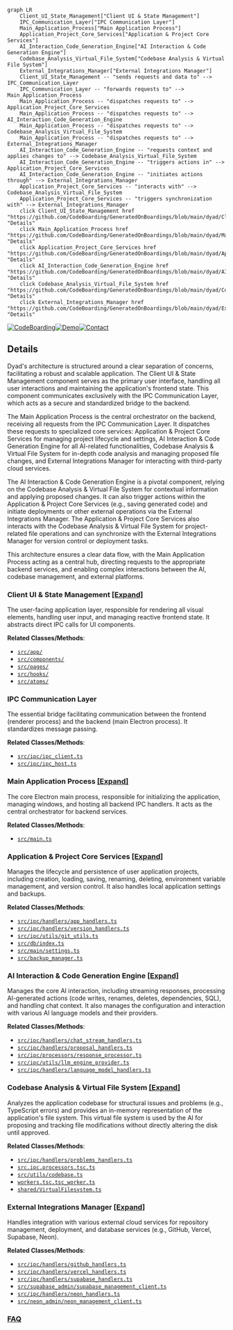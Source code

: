 ```mermaid
graph LR
    Client_UI_State_Management["Client UI & State Management"]
    IPC_Communication_Layer["IPC Communication Layer"]
    Main_Application_Process["Main Application Process"]
    Application_Project_Core_Services["Application & Project Core Services"]
    AI_Interaction_Code_Generation_Engine["AI Interaction & Code Generation Engine"]
    Codebase_Analysis_Virtual_File_System["Codebase Analysis & Virtual File System"]
    External_Integrations_Manager["External Integrations Manager"]
    Client_UI_State_Management -- "sends requests and data to" --> IPC_Communication_Layer
    IPC_Communication_Layer -- "forwards requests to" --> Main_Application_Process
    Main_Application_Process -- "dispatches requests to" --> Application_Project_Core_Services
    Main_Application_Process -- "dispatches requests to" --> AI_Interaction_Code_Generation_Engine
    Main_Application_Process -- "dispatches requests to" --> Codebase_Analysis_Virtual_File_System
    Main_Application_Process -- "dispatches requests to" --> External_Integrations_Manager
    AI_Interaction_Code_Generation_Engine -- "requests context and applies changes to" --> Codebase_Analysis_Virtual_File_System
    AI_Interaction_Code_Generation_Engine -- "triggers actions in" --> Application_Project_Core_Services
    AI_Interaction_Code_Generation_Engine -- "initiates actions through" --> External_Integrations_Manager
    Application_Project_Core_Services -- "interacts with" --> Codebase_Analysis_Virtual_File_System
    Application_Project_Core_Services -- "triggers synchronization with" --> External_Integrations_Manager
    click Client_UI_State_Management href "https://github.com/CodeBoarding/GeneratedOnBoardings/blob/main/dyad/Client_UI_State_Management.md" "Details"
    click Main_Application_Process href "https://github.com/CodeBoarding/GeneratedOnBoardings/blob/main/dyad/Main_Application_Process.md" "Details"
    click Application_Project_Core_Services href "https://github.com/CodeBoarding/GeneratedOnBoardings/blob/main/dyad/Application_Project_Core_Services.md" "Details"
    click AI_Interaction_Code_Generation_Engine href "https://github.com/CodeBoarding/GeneratedOnBoardings/blob/main/dyad/AI_Interaction_Code_Generation_Engine.md" "Details"
    click Codebase_Analysis_Virtual_File_System href "https://github.com/CodeBoarding/GeneratedOnBoardings/blob/main/dyad/Codebase_Analysis_Virtual_File_System.md" "Details"
    click External_Integrations_Manager href "https://github.com/CodeBoarding/GeneratedOnBoardings/blob/main/dyad/External_Integrations_Manager.md" "Details"
```

[![CodeBoarding](https://img.shields.io/badge/Generated%20by-CodeBoarding-9cf?style=flat-square)](https://github.com/CodeBoarding/GeneratedOnBoardings)[![Demo](https://img.shields.io/badge/Try%20our-Demo-blue?style=flat-square)](https://www.codeboarding.org/demo)[![Contact](https://img.shields.io/badge/Contact%20us%20-%20contact@codeboarding.org-lightgrey?style=flat-square)](mailto:contact@codeboarding.org)

## Details

Dyad's architecture is structured around a clear separation of concerns, facilitating a robust and scalable application. The Client UI & State Management component serves as the primary user interface, handling all user interactions and maintaining the application's frontend state. This component communicates exclusively with the IPC Communication Layer, which acts as a secure and standardized bridge to the backend.

The Main Application Process is the central orchestrator on the backend, receiving all requests from the IPC Communication Layer. It dispatches these requests to specialized core services: Application & Project Core Services for managing project lifecycle and settings, AI Interaction & Code Generation Engine for all AI-related functionalities, Codebase Analysis & Virtual File System for in-depth code analysis and managing proposed file changes, and External Integrations Manager for interacting with third-party cloud services.

The AI Interaction & Code Generation Engine is a pivotal component, relying on the Codebase Analysis & Virtual File System for contextual information and applying proposed changes. It can also trigger actions within the Application & Project Core Services (e.g., saving generated code) and initiate deployments or other external operations via the External Integrations Manager. The Application & Project Core Services also interacts with the Codebase Analysis & Virtual File System for project-related file operations and can synchronize with the External Integrations Manager for version control or deployment tasks.

This architecture ensures a clear data flow, with the Main Application Process acting as a central hub, directing requests to the appropriate backend services, and enabling complex interactions between the AI, codebase management, and external platforms.

### Client UI & State Management [[Expand]](./Client_UI_State_Management.md)
The user-facing application layer, responsible for rendering all visual elements, handling user input, and managing reactive frontend state. It abstracts direct IPC calls for UI components.


**Related Classes/Methods**:

- <a href="https://github.com/dyad-sh/dyad/blob/main/src/app/" target="_blank" rel="noopener noreferrer">`src/app/`</a>
- <a href="https://github.com/dyad-sh/dyad/blob/main/src/components/" target="_blank" rel="noopener noreferrer">`src/components/`</a>
- <a href="https://github.com/dyad-sh/dyad/blob/main/src/pages/" target="_blank" rel="noopener noreferrer">`src/pages/`</a>
- <a href="https://github.com/dyad-sh/dyad/blob/main/src/hooks/" target="_blank" rel="noopener noreferrer">`src/hooks/`</a>
- <a href="https://github.com/dyad-sh/dyad/blob/main/src/atoms/" target="_blank" rel="noopener noreferrer">`src/atoms/`</a>


### IPC Communication Layer
The essential bridge facilitating communication between the frontend (renderer process) and the backend (main Electron process). It standardizes message passing.


**Related Classes/Methods**:

- <a href="https://github.com/dyad-sh/dyad/blob/main/src/ipc/ipc_client.ts" target="_blank" rel="noopener noreferrer">`src/ipc/ipc_client.ts`</a>
- <a href="https://github.com/dyad-sh/dyad/blob/main/src/ipc/ipc_host.ts" target="_blank" rel="noopener noreferrer">`src/ipc/ipc_host.ts`</a>


### Main Application Process [[Expand]](./Main_Application_Process.md)
The core Electron main process, responsible for initializing the application, managing windows, and hosting all backend IPC handlers. It acts as the central orchestrator for backend services.


**Related Classes/Methods**:

- <a href="https://github.com/dyad-sh/dyad/blob/main/src/main.ts" target="_blank" rel="noopener noreferrer">`src/main.ts`</a>


### Application & Project Core Services [[Expand]](./Application_Project_Core_Services.md)
Manages the lifecycle and persistence of user application projects, including creation, loading, saving, renaming, deleting, environment variable management, and version control. It also handles local application settings and backups.


**Related Classes/Methods**:

- <a href="https://github.com/dyad-sh/dyad/blob/main/src/ipc/handlers/app_handlers.ts" target="_blank" rel="noopener noreferrer">`src/ipc/handlers/app_handlers.ts`</a>
- <a href="https://github.com/dyad-sh/dyad/blob/main/src/ipc/handlers/version_handlers.ts" target="_blank" rel="noopener noreferrer">`src/ipc/handlers/version_handlers.ts`</a>
- <a href="https://github.com/dyad-sh/dyad/blob/main/src/ipc/utils/git_utils.ts" target="_blank" rel="noopener noreferrer">`src/ipc/utils/git_utils.ts`</a>
- <a href="https://github.com/dyad-sh/dyad/blob/main/src/db/index.ts" target="_blank" rel="noopener noreferrer">`src/db/index.ts`</a>
- <a href="https://github.com/dyad-sh/dyad/blob/main/src/main/settings.ts" target="_blank" rel="noopener noreferrer">`src/main/settings.ts`</a>
- <a href="https://github.com/dyad-sh/dyad/blob/main/src/backup_manager.ts" target="_blank" rel="noopener noreferrer">`src/backup_manager.ts`</a>


### AI Interaction & Code Generation Engine [[Expand]](./AI_Interaction_Code_Generation_Engine.md)
Manages the core AI interaction, including streaming responses, processing AI-generated actions (code writes, renames, deletes, dependencies, SQL), and handling chat context. It also manages the configuration and interaction with various AI language models and their providers.


**Related Classes/Methods**:

- <a href="https://github.com/dyad-sh/dyad/blob/main/src/ipc/handlers/chat_stream_handlers.ts" target="_blank" rel="noopener noreferrer">`src/ipc/handlers/chat_stream_handlers.ts`</a>
- <a href="https://github.com/dyad-sh/dyad/blob/main/src/ipc/handlers/proposal_handlers.ts" target="_blank" rel="noopener noreferrer">`src/ipc/handlers/proposal_handlers.ts`</a>
- <a href="https://github.com/dyad-sh/dyad/blob/main/src/ipc/processors/response_processor.ts" target="_blank" rel="noopener noreferrer">`src/ipc/processors/response_processor.ts`</a>
- <a href="https://github.com/dyad-sh/dyad/blob/main/src/ipc/utils/llm_engine_provider.ts" target="_blank" rel="noopener noreferrer">`src/ipc/utils/llm_engine_provider.ts`</a>
- <a href="https://github.com/dyad-sh/dyad/blob/main/src/ipc/handlers/language_model_handlers.ts" target="_blank" rel="noopener noreferrer">`src/ipc/handlers/language_model_handlers.ts`</a>


### Codebase Analysis & Virtual File System [[Expand]](./Codebase_Analysis_Virtual_File_System.md)
Analyzes the application codebase for structural issues and problems (e.g., TypeScript errors) and provides an in-memory representation of the application's file system. This virtual file system is used by the AI for proposing and tracking file modifications without directly altering the disk until approved.


**Related Classes/Methods**:

- <a href="https://github.com/dyad-sh/dyad/blob/main/src/ipc/handlers/problems_handlers.ts" target="_blank" rel="noopener noreferrer">`src/ipc/handlers/problems_handlers.ts`</a>
- <a href="https://github.com/dyad-sh/dyad/blob/main/src/ipc/processors/tsc.ts" target="_blank" rel="noopener noreferrer">`src.ipc.processors.tsc.ts`</a>
- <a href="https://github.com/dyad-sh/dyad/blob/main/src/utils/codebase.ts" target="_blank" rel="noopener noreferrer">`src/utils/codebase.ts`</a>
- <a href="https://github.com/dyad-sh/dyad/blob/main/workers/tsc/tsc_worker.ts" target="_blank" rel="noopener noreferrer">`workers.tsc.tsc_worker.ts`</a>
- <a href="https://github.com/dyad-sh/dyad/blob/main/shared/VirtualFilesystem.ts" target="_blank" rel="noopener noreferrer">`shared/VirtualFilesystem.ts`</a>


### External Integrations Manager [[Expand]](./External_Integrations_Manager.md)
Handles integration with various external cloud services for repository management, deployment, and database services (e.g., GitHub, Vercel, Supabase, Neon).


**Related Classes/Methods**:

- <a href="https://github.com/dyad-sh/dyad/blob/main/src/ipc/handlers/github_handlers.ts" target="_blank" rel="noopener noreferrer">`src/ipc/handlers/github_handlers.ts`</a>
- <a href="https://github.com/dyad-sh/dyad/blob/main/src/ipc/handlers/vercel_handlers.ts" target="_blank" rel="noopener noreferrer">`src/ipc/handlers/vercel_handlers.ts`</a>
- <a href="https://github.com/dyad-sh/dyad/blob/main/src/ipc/handlers/supabase_handlers.ts" target="_blank" rel="noopener noreferrer">`src/ipc/handlers/supabase_handlers.ts`</a>
- <a href="https://github.com/dyad-sh/dyad/blob/main/src/supabase_admin/supabase_management_client.ts" target="_blank" rel="noopener noreferrer">`src/supabase_admin/supabase_management_client.ts`</a>
- <a href="https://github.com/dyad-sh/dyad/blob/main/src/ipc/handlers/neon_handlers.ts" target="_blank" rel="noopener noreferrer">`src/ipc/handlers/neon_handlers.ts`</a>
- <a href="https://github.com/dyad-sh/dyad/blob/main/src/neon_admin/neon_management_client.ts" target="_blank" rel="noopener noreferrer">`src/neon_admin/neon_management_client.ts`</a>




### [FAQ](https://github.com/CodeBoarding/GeneratedOnBoardings/tree/main?tab=readme-ov-file#faq)